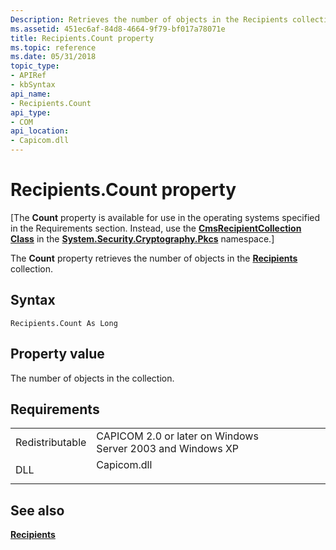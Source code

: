 ```yaml
---
Description: Retrieves the number of objects in the Recipients collection.
ms.assetid: 451ec6af-84d8-4664-9f79-bf017a78071e
title: Recipients.Count property
ms.topic: reference
ms.date: 05/31/2018
topic_type:
- APIRef
- kbSyntax
api_name:
- Recipients.Count
api_type:
- COM
api_location:
- Capicom.dll
---
```


# Recipients.Count property

\[The **Count** property is available for use in the operating systems specified in the Requirements section. Instead, use the [**CmsRecipientCollection Class**](/dotnet/api/system.security.cryptography.pkcs.cmsrecipientcollection?view=dotnet-plat-ext-3.1&preserve-view=true) in the [**System.Security.Cryptography.Pkcs**](/dotnet/api/system.security.cryptography.pkcs?view=dotnet-plat-ext-3.1&preserve-view=true) namespace.\]

The **Count** property retrieves the number of objects in the [**Recipients**](recipients.md) collection.

## Syntax


```VB
Recipients.Count As Long
```



## Property value

The number of objects in the collection.

## Requirements



|                            |                                                                                        |
|----------------------------|----------------------------------------------------------------------------------------|
| Redistributable<br/> | CAPICOM 2.0 or later on Windows Server 2003 and Windows XP<br/>                  |
| DLL<br/>             | <dl> <dt>Capicom.dll</dt> </dl> |



## See also

<dl> <dt>

[**Recipients**](recipients.md)
</dt> </dl>

 

 
